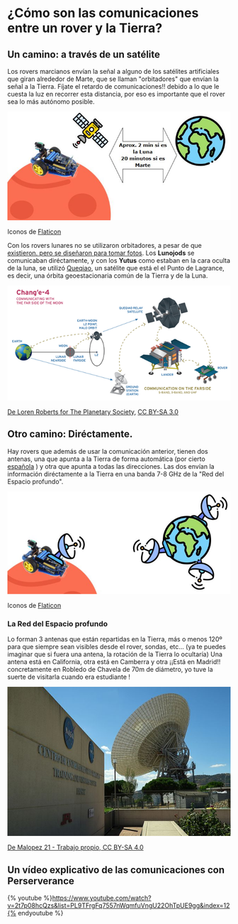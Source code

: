 # ¿Cómo son las comunicaciones entre un rover y la Tierra?

## Un camino: a través de un satélite

Los rovers marcianos envían la señal a alguno de los  satélites artificiales que giran alrededor de Marte, que se llaman "orbitadores" que envían la señal a la Tierra. Fíjate el retardo de comunicaciones!! debido a lo que le cuesta la luz en recorrer esta distancia, por eso es importante que el rover sea lo más autónomo posible.

![](/assets/comunicacion1.jpg)

Iconos de [Flaticon](https://www.flaticon.es/)

Con los rovers lunares no se utilizaron orbitadores, a pesar de que [existieron. pero se diseñaron para tomar fotos](https://es.wikipedia.org/wiki/Programa_Lunar_Orbiter). Los **Lunojods** se comunicaban diréctamente, y con los **Yutus** como estaban en la cara oculta de la luna, se utilizó [Queqiao](https://es.wikipedia.org/wiki/Queqiao), un satélite que está el el Punto de Lagrance, es decir, una órbita geoestacionaria común de la Tierra y de la Luna.

![](/assets/quequiao.png)

[De Loren Roberts for The Planetary Society](http://www.planetary.org/multimedia/space-images/charts/change-4-mission-profile.html), [CC BY-SA 3.0](https://commons.wikimedia.org/w/index.php?curid=74914690)



## Otro camino: Diréctamente.

Hay rovers que además de usar la comunicación anterior, tienen dos antenas, una que apunta a la Tierra de forma automática (por cierto [española](https://tinyurl.com/antenarover) ) y otra que apunta a todas las direcciones. Las dos envían la información diréctamente a la Tierra en una banda 7-8 GHz de la "Red del Espacio profundo".

![](/assets/comunicacion2.jpg)

Iconos de [Flaticon](https://www.flaticon.es/)

### La Red del Espacio profundo

Lo forman 3 antenas que están repartidas en la Tierra, más o menos 120º para que siempre sean visibles desde el rover, sondas, etc... (ya te puedes imaginar que si fuera una antena, la rotación de la Tierra lo ocultaría) Una antena está en California, otra está en Camberra y otra ¡¡Está en Madrid!! concretamente en Robledo de Chavela de 70m de diámetro, yo tuve la suerte de visitarla cuando era estudiante !

![](/assets/robledo.jpg)

[De Malopez 21 - Trabajo propio, CC BY-SA 4.0](https://commons.wikimedia.org/w/index.php?curid=52005724)

## Un vídeo explicativo de las comunicaciones con Perserverance

{% youtube %}https://www.youtube.com/watch?v=2t7p08hcQzs&list=PL9TFrgFq7557nWqmfuVngU22OhTpUE9gg&index=12{% endyoutube %}
